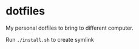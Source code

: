 # dotfiles

My personal dotfiles to bring to different computer.

Run `./install.sh` to create symlink
